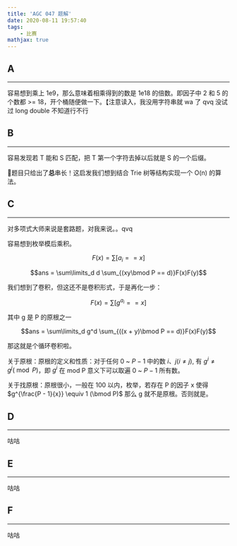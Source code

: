```yaml
---
title: 'AGC 047 题解'
date: 2020-08-11 19:57:40
tags: 
    - 比赛
mathjax: true
---
```


## A
-----

容易想到乘上 1e9，那么意味着相乘得到的数是 1e18 的倍数。即因子中 2 和 5 的个数都 >= 18，开个桶随便做一下。【注意读入，我没用字符串就 wa 了 qvq 没试过 long double 不知道行不行

## B
-----

容易发现若 T 能和 S 匹配，把 T 第一个字符去掉以后就是 S 的一个后缀。

题目只给出了**总**串长！这启发我们想到结合 Trie 树等结构实现一个 O(n) 的算法。

## C
-----

对多项式大师来说是套路题，对我来说。。qvq

容易想到枚举模后乘积。

$$F(x) = \sum [a_i == x]$$

$$ans = \sum\limits_d d \sum_{(xy\bmod P == d)}F(x)F(y)$$

我们想到了卷积，但这还不是卷积形式，于是再化一步：

$$F(x) = \sum [g^{a_i} == x]$$

其中 g 是 P 的原根之一

$$ans = \sum\limits_d g^d \sum_{((x + y)\bmod P == d)}F(x)F(y)$$

那这就是个循环卷积啦。

关于原根：原根的定义和性质：对于任何 $0$ ~ $P - 1$ 中的数 $i$、$j$($i \neq j$), 有 $g^i \neq g^j(\bmod P)$，即 $g^i$ 在 mod P 意义下可以取遍 $0$ ~ $P - 1$ 所有数。

关于找原根：原根很小，一般在 100 以内，枚举，若存在 P 的因子 x 使得 $g^{\frac{P - 1}{x}} \equiv 1 (\bmod P)$ 那么 g 就不是原根。否则就是。

## D
-----

咕咕

## E
-----

咕咕

## F
-----

咕咕